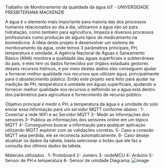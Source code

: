 
Trabalho de Monitoramento da qualidade da água IoT - UNIVERSIDADE PRESBITERIANA MACKENZIE

A água é o elemento mais importante para maioria das dos processos humanos relacionados ao dia a dia, utilizamos a água não só para hidratação, como também para agricultura, limpeza e diversos processos profissionais como produção de alguns tipos de medicamento na biomedicina. A ideia deste projeto é desenvolver um sistema de monitoramento da água, onde temos 3 parâmetros principais, PH, temperatura e umidade.
	A Agência Nacional de Águas e Saneamento Básico (ANA) monitora a qualidade das águas superficiais e subterrâneas do país, e eles tem os dados fornecidos por órgãos estaduais gestores desses recursos hídricos, e por meio destes dados eles conseguem ajudar a fornecer melhor qualidade nos recursos que utilizam água, principalmente para o abastecimento público. 
	Então este projeto será feito para ajudar na medição de PH, temperatura e umidade em águas superficiais, ajudando a fornecer melhor qualidade nos recursos e definindo se a água está dentro dos parâmetros para agricultura e fornecimento de recurso público.


Objetivo principal é medir o PH, a temperatura da água e a umidade do solo enviar essa informação para um servidor MQTT conforme abaixo :
1- Conectar a rede WiFi e ao Servidor MQTT
2- Medir as informações dos sensores
3- Publica as informações dos sensores online em um tópico MQTT
4- Conseguimos buscar a informação para qualquer aplicação utilizando MQTT explorer com as validações corretas.
5- Caso a conexão MQTT seja perdida, ele se reconecta automaticamente.
6- Caso deseje atualizar os dados da tabela, basta selecionar o botão que ele faz a consulta dos últimos dados da tabela.

Materiais utilizados : 
1- Protoboard
2- Jumers
3- nodeMCU
4- Arduino
5- Sensor de PH e temperatura
6- Sensor de umidade
Diagrama: 
![image](https://github.com/MaiaQG/IoTMackenzie/assets/78659159/763a2595-f508-4863-bd0b-c47bf0cf0741)
